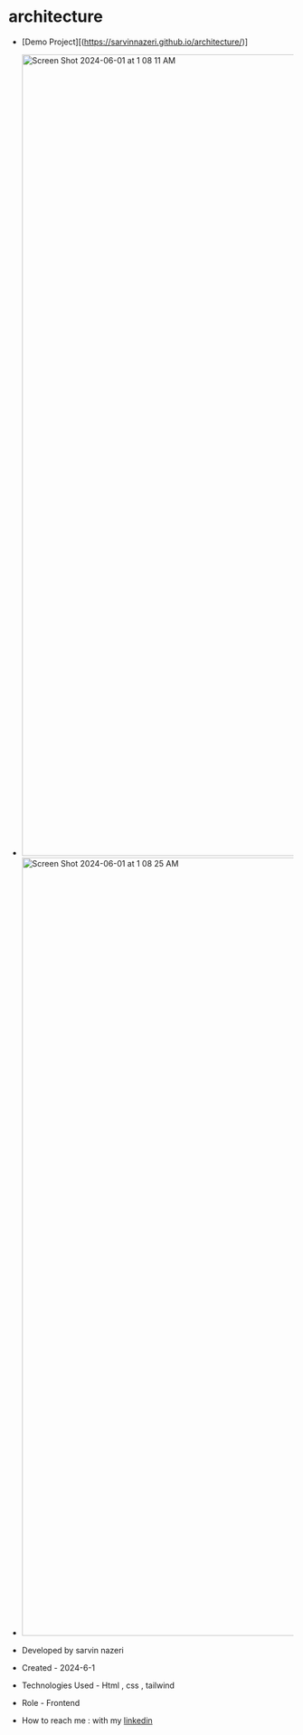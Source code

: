 # architecture




- [Demo Project][(https://sarvinnazeri.github.io/architecture/)]

- <img width="1416" alt="Screen Shot 2024-06-01 at 1 08 11 AM" src="https://github.com/sarvinnazeri/architecture/assets/166671712/23f384de-caf0-4024-b3fe-ba2476b2b33e">

- <img width="1375" alt="Screen Shot 2024-06-01 at 1 08 25 AM" src="https://github.com/sarvinnazeri/architecture/assets/166671712/3d0c5b18-b94f-4a85-b998-a63ea171150d">


- Developed by sarvin nazeri

- Created - 2024-6-1

- Technologies Used - Html , css , tailwind

- Role - Frontend

- How to reach me : with my [linkedin](https://www.linkedin.com/in/sarvin-nazeri)
